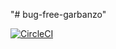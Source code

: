 "# bug-free-garbanzo" 

[![CircleCI](https://circleci.com/gh/redcarpetoaxaca/bug-free-garbanzo.svg?style=svg)](https://circleci.com/gh/redcarpetoaxaca/bug-free-garbanzo)